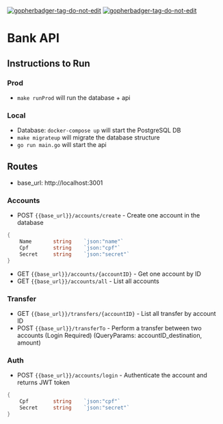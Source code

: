 <a href='https://github.com/jpoles1/gopherbadger' target='_blank'>![gopherbadger-tag-do-not-edit](https://img.shields.io/badge/Go%20Coverage-56%25-brightgreen.svg?longCache=true&style=flat)</a> <a href='https://github.com/jpoles1/gopherbadger' target='_blank'>![gopherbadger-tag-do-not-edit](https://goreportcard.com/badge/github.com/MelloTonio/desafiogo)</a>

# Bank API

## Instructions to Run

### Prod
- `make runProd` will run the database + api

### Local
- Database: `docker-compose up` will start the PostgreSQL DB
- `make migrateup` will migrate the database structure
- `go run main.go` will start the api

## Routes
- base_url: http://localhost:3001

### Accounts
 - POST `{{base_url}}/accounts/create` -  Create one account in the database
```go
{
	Name       string    `json:"name"`
	Cpf        string    `json:"cpf"`
	Secret     string    `json:"secret"`
}
```
 - GET `{{base_url}}/accounts/{accountID}` - Get one account by ID
 - GET `{{base_url}}/accounts/all` - List all accounts
 
### Transfer
- GET `{{base_url}}/transfers/{accountID}` - List all transfer by account ID
- POST `{{base_url}}/transferTo` - Perform a transfer between two accounts (Login Required) (QueryParams: accountID_destination, amount)

### Auth
- POST `{{base_url}}/accounts/login` - Authenticate the account and returns JWT token
```go
{
	Cpf        string    `json:"cpf"`
	Secret     string    `json:"secret"`
}
```


